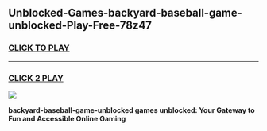 
## Unblocked-Games-backyard-baseball-game-unblocked-Play-Free-78z47
<h3>
<a href="https://premium76.site?title=backyard-baseball-game-unblocked&ref=19M">CLICK TO PLAY</a></h3>
<hr>

<h3>
<a href="https://premium76.site?title=backyard-baseball-game-unblocked&ref=19M">CLICK 2 PLAY</a>
  
</h3>

<a href="https://premium76.site?title=backyard-baseball-game-unblocked&ref=19M"><img src="https://clearcache.store/games.png"></a>


**backyard-baseball-game-unblocked games unblocked: Your Gateway to Fun and Accessible Online Gaming**
